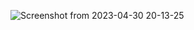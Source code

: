 ![Screenshot from 2023-04-30 20-13-25](https://user-images.githubusercontent.com/100424729/235358448-b2085ebf-cdab-44a8-8add-ad57c6c81090.png)
